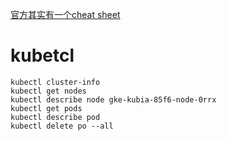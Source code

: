 [官方其实有一个cheat sheet](https://kubernetes.io/docs/reference/kubectl/cheatsheet/#deleting-resources)

# kubetcl
```
kubectl cluster-info
kubectl get nodes
kubectl describe node gke-kubia-85f6-node-0rrx
kubectl get pods
kubectl describe pod
kubectl delete po --all

```